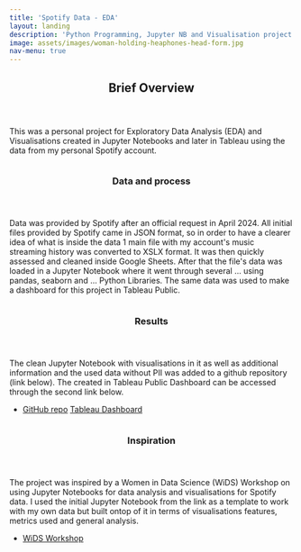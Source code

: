 ```yaml
---
title: 'Spotify Data - EDA'
layout: landing
description: 'Python Programming, Jupyter NB and Visualisation project'
image: assets/images/woman-holding-heaphones-head-form.jpg
nav-menu: true
---
```


<!-- Main -->
<div id="main">

<!-- One -->
<section id="one">
	<div class="inner">
		<header class="major">
			<h2>Brief Overview</h2>
		</header>
		<p>This was a personal project for Exploratory Data Analysis (EDA) and Visualisations created in Jupyter Notebooks and later in Tableau using the data from my personal Spotify account.</p>
	</div>
</section>

<!-- Two -->
<section id="two" class="spotlights">
	<section>
		<a href="generic.html" class="image">
			<img src="{{ site.baseurl }}/assets/images/pic08.jpg" alt="" data-position="center center" />
		</a>
		<div class="content">
			<div class="inner">
				<header class="major">
					<h3>Data and process</h3>
				</header>
				<p>Data was provided by Spotify after an official request in April 2024. All initial files provided by Spotify came in JSON format, so in order to have a clearer idea of what is inside the data 1 main file with my account's music streaming history was converted to XSLX format. It was then quickly assessed and cleaned inside Google Sheets. After that the file's data was loaded in a Jupyter Notebook where it went through several ... using pandas, seaborn and ... Python Libraries. The same data was used to make a dashboard for this project in Tableau Public.</p>
			</div>
		</div>
	</section>
	<section>
		<a href="generic.html" class="image">
			<img src="{{ site.baseurl }}/assets/images/pic08.jpg" alt="" data-position="center center" />
		</a>
		<div class="content">
			<div class="inner">
				<header class="major">
					<h3>Results</h3>
				</header>
				<p>The clean Jupyter Notebook with visualisations in it as well as additional information and the used data without PII was added to a github repository (link below). The created in Tableau Public Dashboard can be accessed through the second link below. </p>
				<ul class="actions">
					<li>
						<a href="generic.html" class="button">GitHub repo</a>
						<a href="generic.html" class="button">Tableau Dashboard</a>
					</li>
				</ul>
			</div>
		</div>
	</section>
	<section>
		<a href="generic.html" class="image">
			<img src="{{ site.baseurl }}/assets/images/pic09.jpg" alt="" data-position="top center" />
		</a>
		<div class="content">
			<div class="inner">
				<header class="major">
					<h3>Inspiration</h3>
				</header>
				<p>The project was inspired by a Women in Data Science (WiDS) Workshop on using Jupyter Notebooks for data analysis and visualisations for Spotify data. I used the initial Jupyter Notebook from the link as a template to work with my own data but built ontop of it in terms of visualisations features, metrics used and general analysis. </p>
				<ul class="actions">
					<li><a href="https://youtu.be/2zaGRy54SV8?si=QNzIRVmkHMug-Sbx" class="button" target="_blank">WiDS Workshop</a></li>
				</ul>
			</div>
		</div>
	</section>
</section>

</div>
